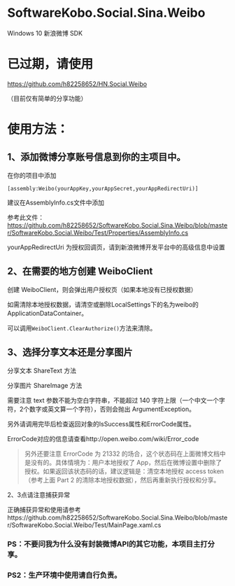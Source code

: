﻿# SoftwareKobo.Social.Sina.Weibo
Windows 10 新浪微博 SDK

# 已过期，请使用  
https://github.com/h82258652/HN.Social.Weibo

（目前仅有简单的分享功能）

# 使用方法：
## 1、添加微博分享账号信息到你的主项目中。

在你的项目中添加
```
[assembly:Weibo(yourAppKey,yourAppSecret,yourAppRedirectUri)]
```
建议在AssemblyInfo.cs文件中添加

参考此文件：https://github.com/h82258652/SoftwareKobo.Social.Sina.Weibo/blob/master/SoftwareKobo.Social.Weibo/Test/Properties/AssemblyInfo.cs

yourAppRedirectUri 为授权回调页，请到新浪微博开发平台中的高级信息中设置

## 2、在需要的地方创建 WeiboClient

创建 WeiboClient，则会弹出用户授权页（如果本地没有已授权数据）

如需清除本地授权数据，请清空或删除LocalSettings下的名为weibo的ApplicationDataContainer。

可以调用```WeiboClient.ClearAuthorize()```方法来清除。

## 3、选择分享文本还是分享图片

分享文本 ShareText 方法

分享图片 ShareImage 方法

需要注意 text 参数不能为空白字符串，不能超过 140 字符上限（一个中文一个字符，2个数字或英文算一个字符），否则会抛出 ArgumentException。

另外请调用完毕后检查返回对象的IsSuccess属性和ErrorCode属性。

ErrorCode对应的信息请查看http://open.weibo.com/wiki/Error_code

> 另外还要注意 ErrorCode 为 21332 的场合，这个状态码在上面微博文档中是没有的。具体情境为：用户本地授权了 App，然后在微博设置中删除了授权。如果返回该状态码的话，建议逻辑是：清空本地授权 access token（参考上面 Part 2 的清除本地授权数据），然后再重新执行授权和分享。

2、3点请注意捕获异常

正确捕获异常和使用请参考https://github.com/h82258652/SoftwareKobo.Social.Sina.Weibo/blob/master/SoftwareKobo.Social.Weibo/Test/MainPage.xaml.cs

### PS：不要问我为什么没有封装微博API的其它功能，本项目主打分享。
### PS2：生产环境中使用请自行负责。
